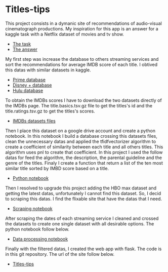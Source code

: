 # Titles-tips

This project consists in a dymanic site of recommendations of audio-visual cinematograph productions. 
My inspiration for this app is an answer for a kaggle task with a Netflix dataset of movies and tv show.

- [The task](https://www.kaggle.com/datasets/shivamb/netflix-shows)
- [The answer](https://www.kaggle.com/code/tylercranmer/netflix-recommendation-system)

My first step was increase the database to others streaming services and sort the recommendations for average IMDB score of each title.
I obtived this datas with similar datasets in kaggle.

- [Prime database](https://www.kaggle.com/datasets/shivamb/amazon-prime-movies-and-tv-shows)
- [Disney + database](https://www.kaggle.com/datasets/shivamb/disney-movies-and-tv-shows)
- [Hulu database](https://www.kaggle.com/datasets/shivamb/hulu-movies-and-tv-shows)

To obtain the IMDBs scores I have to download the two datasets directly of the IMDBs page.
The title.basics.tsv.gz file to get the titles's id and the title.ratings.tsv.gz to get the titles's scores.

- [IMDBs datasets files](https://www.imdb.com/interfaces/)

Then I place this dataset on a google drive account and create a python notebook. In this notebook I build a database crossing this datasets files, clean the unnecessary datas and applied the tfidfvectorizer algorithm to create a coefficient of similarity between each title and all others titles. This algorithm uses pnl to create that coefficient. In this project I used the follow datas for feed the algorithm, the description, the parental guideline and the genre of the titles. Finaly I create a function that return a list of the ten most similar title sorted by IMBD score based on a title.

- [Python notebook](https://colab.research.google.com/drive/1qOG-FHGHFySotNsKQV6WJQ9Z7oPXq1hy#scrollTo=z46CHtdjS_FD)

Then I resolved to upgrade this project adding the HBO max dataset and getting the latest datas, unfortunately I cannot find this dataset. So, I decid to scraping this datas. I find the flixable site that have the datas that I need. 

- [Scraping notebook](https://github.com/Marcelo0479/titles-tips/blob/master/python%20notebooks/Scraping%20titles.ipynb)

After scraping the dates of each streaming service I cleaned and crossed the datasets to create one single dataset with all desirable options. The python notebook follow below.

- [Data processing notebook](https://github.com/Marcelo0479/titles-tips/blob/master/python%20notebooks/Data%20Processing.ipynb)

Finally with the filtered datas, I created the web app with flask. The code is in this git repository. The url of the site follow below.

- [Titles-tips](https://titles-tips.herokuapp.com/)
